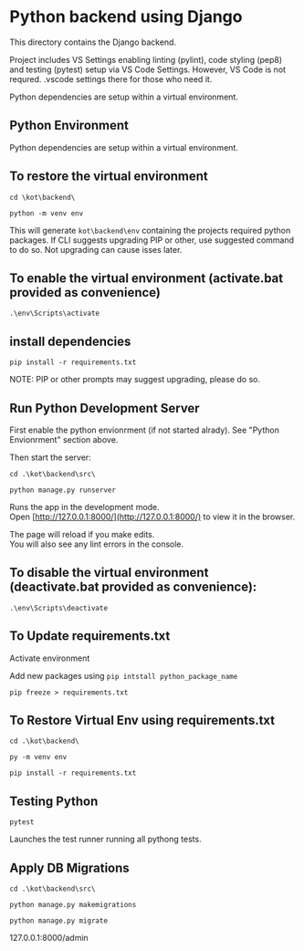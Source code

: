 # Python backend using Django

This directory contains the Django backend.

Project includes VS Settings enabling linting (pylint), code styling (pep8) and testing (pytest) setup via VS Code Settings. However, VS Code is not requred. .vscode settings there for those who need it.


Python dependencies are setup within a virtual environment.

## Python Environment

Python dependencies are setup within a virtual environment.

## To restore the virtual environment

 `cd \kot\backend\`

 `python -m venv env`

This will generate `kot\backend\env` containing the projects required python packages. If CLI suggests upgrading PIP or other, use suggested command to do so. Not upgrading can cause isses later.

## To enable the virtual environment (activate.bat provided as convenience)

 `.\env\Scripts\activate`

## install dependencies

 `pip install -r requirements.txt`

 NOTE: PIP or other prompts may suggest upgrading, please do so.

## Run Python Development Server

First enable the python envionrment (if not started alrady). See "Python Envionrment" section above.

Then start the server:

 `cd .\kot\backend\src\`

 `python manage.py runserver`

Runs the app in the development mode.<br />
Open [http://127.0.0.1:8000/](http://127.0.0.1:8000/) to view it in the browser.

The page will reload if you make edits.<br />
You will also see any lint errors in the console.


## To disable the virtual environment (deactivate.bat provided as convenience):

 `.\env\Scripts\deactivate`

## To Update requirements.txt

 Activate environment

 Add new packages using `pip intstall python_package_name`

 `pip freeze > requirements.txt`

## To Restore Virtual Env using requirements.txt

 `cd .\kot\backend\`

`py -m venv env`

`pip install -r requirements.txt`

## Testing Python

`pytest`

Launches the test runner running all pythong tests.

## Apply DB Migrations

 `cd .\kot\backend\src\`

 `python manage.py makemigrations`
 
 `python manage.py migrate`



127.0.0.1:8000/admin